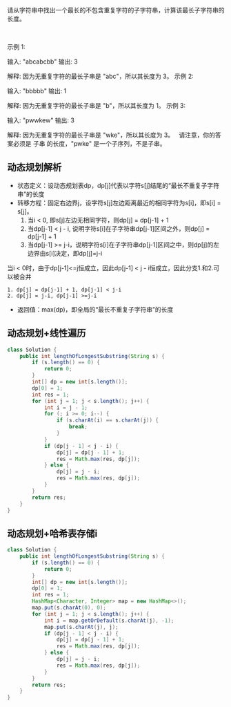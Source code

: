 请从字符串中找出一个最长的不包含重复字符的子字符串，计算该最长子字符串的长度。

 

示例 1:

输入: "abcabcbb"
输出: 3 

解释: 因为无重复字符的最长子串是 "abc"，所以其长度为 3。
示例 2:

输入: "bbbbb"
输出: 1

解释: 因为无重复字符的最长子串是 "b"，所以其长度为 1。
示例 3:

输入: "pwwkew"
输出: 3

解释: 因为无重复字符的最长子串是 "wke"，所以其长度为 3。
     请注意，你的答案必须是 子串 的长度，"pwke" 是一个子序列，不是子串。

## 动态规划解析
* 状态定义：设动态规划表dp，dp[j]代表以字符s[j]结尾的“最长不重复子字符串”的长度
* 转移方程：固定右边界j，设字符s[j]左边距离最近的相同字符为s[i]，即s[i] = s[j]。
    1. 当i < 0, 即s[j]左边无相同字符，则dp[j] = dp[j-1] + 1
    2. 当dp[j-1] < j - i, 说明字符s[i]在子字符串dp[j-1]区间之外，则dp[j] = dp[j-1] + 1
    3. 当dp[j-1] >= j-i，说明字符s[i]在子字符串dp[j-1]区间之中，则dp[j]的左边界由s[i]决定，即dp[j]=j-i

当i < 0时，由于dp[j-1]<=j恒成立，因此dp[j-1] < j - i恒成立，因此分支1.和2.可以被合并

    1. dp[j] = dp[j-1] + 1, dp[j-1] < j-i
    2. dp[j] = j-i, dp[j-1] >=j-i
* 返回值：max(dp)，即全局的“最长不重复子字符串”的长度

## 动态规划+线性遍历
```java
class Solution {
    public int lengthOfLongestSubstring(String s) {
        if (s.length() == 0) {
            return 0;
        }
        int[] dp = new int[s.length()];
        dp[0] = 1;
        int res = 1;
        for (int j = 1; j < s.length(); j++) {
            int i = j - 1;
            for (; i >= 0; i--) {
                if (s.charAt(i) == s.charAt(j)) {
                    break;
                }
            }
            if (dp[j - 1] < j - i) {
                dp[j] = dp[j - 1] + 1;
                res = Math.max(res, dp[j]);
            } else {
                dp[j] = j - i;
                res = Math.max(res, dp[j]);
            }
        }
        return res;
    }
}
```


## 动态规划+哈希表存储i
```java
class Solution {
    public int lengthOfLongestSubstring(String s) {
        if (s.length() == 0) {
            return 0;
        }
        int[] dp = new int[s.length()];
        dp[0] = 1;
        int res = 1;
        HashMap<Character, Integer> map = new HashMap<>();
        map.put(s.charAt(0), 0);
        for (int j = 1; j < s.length(); j++) {
            int i = map.getOrDefault(s.charAt(j), -1);
            map.put(s.charAt(j), j);
            if (dp[j - 1] < j - i) {
                dp[j] = dp[j - 1] + 1;
                res = Math.max(res, dp[j]);
            } else {
                dp[j] = j - i;
                res = Math.max(res, dp[j]);
            }
        }
        return res;
    }
}
```
